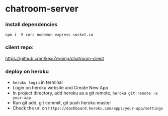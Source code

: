 # chatroom-server

### install dependencies
`npm i -S cors nodemon express socket.io`

### client repo:
https://github.com/kexiZeroing/chatroom-client

### deploy on heroku
- `heroku login` in terminal
- Login on heroku website and Create New App
- In project directory, add heroku as a git remote, `heroku git:remote -a your-app`
- Run git add, git commit, git push heroku master
- Check the url on `https://dashboard.heroku.com/apps/your-app/settings`

